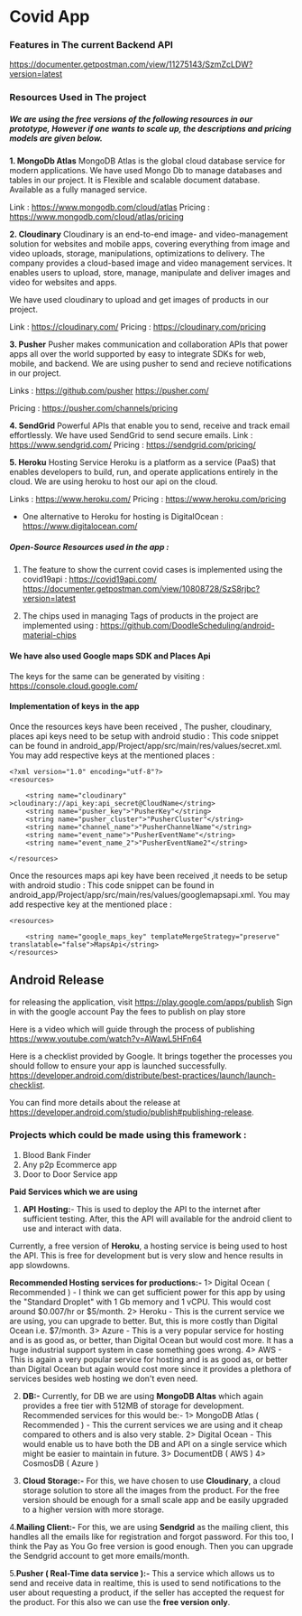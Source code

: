# Covid App

### Features in The current Backend API

https://documenter.getpostman.com/view/11275143/SzmZcLDW?version=latest



### Resources Used in The project

##### We are using the free versions of the following resources in our prototype, However if one wants to scale up, the descriptions and pricing models are given below.

**1. MongoDb Atlas**
MongoDB Atlas is the global cloud database service for modern applications.
We have used Mongo Db to manage databases and tables in our project.
It is Flexible and scalable document database. Available as a fully managed service.

Link :   https://www.mongodb.com/cloud/atlas
Pricing :  https://www.mongodb.com/cloud/atlas/pricing
  

**2. Cloudinary**
Cloudinary is an end-to-end image- and video-management solution for websites and mobile apps, covering everything from image and video uploads, storage, manipulations, optimizations to delivery.
The company provides a cloud-based image and video management services. It enables users to upload, store, manage, manipulate and deliver images and video for websites and apps. 

We have used cloudinary to upload and get images of products in our project.
 
Link : https://cloudinary.com/
Pricing :  https://cloudinary.com/pricing


**3. Pusher**
Pusher makes communication and collaboration APIs that power apps all over the world supported by easy to integrate SDKs for web, mobile, and backend.
We are using pusher to send and recieve notifications in our project.

Links : https://github.com/pusher
https://pusher.com/

Pricing : https://pusher.com/channels/pricing

**4. SendGrid**
Powerful APIs that enable you to send, receive and track email effortlessly.
We have used SendGrid to send secure emails. 
Link : https://www.sendgrid.com/
Pricing : https://sendgrid.com/pricing/

**5. Heroku**
Hosting Service 
Heroku is a platform as a service (PaaS) that enables developers to build, run, and operate applications entirely in the cloud.
We are using heroku to host our api on the cloud.

Links : https://www.heroku.com/
Pricing : https://www.heroku.com/pricing

* One alternative to Heroku for hosting is DigitalOcean :  https://www.digitalocean.com/ 




##### Open-Source Resources used in the app :

1. The feature to show the current covid cases is implemented using the covid19api :
https://covid19api.com/
https://documenter.getpostman.com/view/10808728/SzS8rjbc?version=latest

2. The chips used in managing Tags of products in the project are implemented using :
https://github.com/DoodleScheduling/android-material-chips

#### We have also used Google maps SDK and Places Api
The keys for the same can be generated by visiting :
https://console.cloud.google.com/



#### Implementation of keys in the app 

Once the resources keys have been received , The pusher, cloudinary, places api keys need to be setup with android studio : 
This code snippet can be found in android_app/Project/app/src/main/res/values/secret.xml. You may add respective keys at the mentioned places : 

```
<?xml version="1.0" encoding="utf-8"?>
<resources>
    
    <string name="cloudinary" >cloudinary://api_key:api_secret@CloudName</string>
    <string name="pusher_key">"PusherKey"</string>
    <string name="pusher_cluster">"PusherCluster"</string>
    <string name="channel_name">"PusherChannelName"</string>
    <string name="event_name">"PusherEventName"</string>
    <string name="event_name_2">"PusherEventName2"</string>
    
</resources>

```

Once the resources maps api key have been received ,it needs to be setup with android studio : 
This code snippet can be found in android_app/Project/app/src/main/res/values/googlemapsapi.xml. You may add respective key at the mentioned place : 
```
<resources>
   
    <string name="google_maps_key" templateMergeStrategy="preserve" translatable="false">MapsApi</string>
</resources>
```




## Android Release 


for releasing the application, visit https://play.google.com/apps/publish
Sign in with the google account 
Pay the fees to publish on play store

Here is a video which will guide through the process of publishing 
https://www.youtube.com/watch?v=AWawL5HFn64

Here is a checklist provided by Google. It brings together the processes you should follow to ensure your app is launched successfully.
https://developer.android.com/distribute/best-practices/launch/launch-checklist. 

You can find more details about the release at https://developer.android.com/studio/publish#publishing-release.


### Projects which could be made using this framework :
1. Blood Bank Finder
2. Any p2p Ecommerce app
3. Door to Door Service app


**Paid Services which we are using**

1. **API Hosting:**-
This is used to deploy the API to the internet after sufficient testing. After, this the API will available for the android client to use and interact with data.

Currently, a free version of **Heroku**, a hosting service is being used to host the API. This is free for development but is very slow and hence results in app slowdowns.

**Recommended Hosting services for productions:-**
1> Digital Ocean ( Recommended ) - I think we can get sufficient power for this app by using the "Standard Droplet" with 1 Gb memory and 1 vCPU. This would cost around $0.007/hr or $5/month.
2> Heroku - This is the current service we are using, you can upgrade to better. But, this is more costly than Digital Ocean i.e. $7/month.
3> Azure - This is a very popular service for hosting and is as good as, or better, than Digital Ocean but would cost more. It has a huge industrial support system in case something goes wrong.
4> AWS - This is again a very popular service for hosting and is as good as, or better than Digital Ocean but again would cost more since it provides a plethora of services besides web hosting we don't even need.

2. **DB:-**
Currently, for DB we are using **MongoDB Altas** which again provides a free tier with 512MB of storage for development.
Recommended services for this would be:-
1> MongoDB Atlas ( Recommended ) - This the current services we are using and it cheap compared to others and is also very stable.
2> Digital Ocean - This would enable us to have both the DB and API on a single service which might be easier to maintain in future.
3> DocumentDB ( AWS )
4> CosmosDB ( Azure )

3. **Cloud Storage:-**
For this, we have chosen to use **Cloudinary**, a cloud storage solution to store all the images from the product. For the free version should be enough for a small scale app and be easily upgraded to a higher version with more storage.

4.**Mailing Client:-**
For this, we are using **Sendgrid** as the mailing client, this handles all the emails like for registration and forgot password. For this too, I think the Pay as You Go free version is good enough. Then you can upgrade the Sendgrid account to get more emails/month.

5.**Pusher ( Real-Time data service ):-**
This a service which allows us to send and receive data in realtime, this is used to send notifications to the user about requesting a product, if the seller has accepted the request for the product. For this also we can use the **free version only**.




